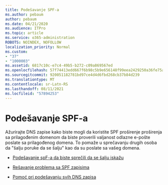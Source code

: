 ```yaml
---
title: Podešavanje SPF-a
ms.author: pebaum
author: pebaum
ms.date: 04/21/2020
ms.audience: ITPro
ms.topic: article
ms.service: o365-administration
ROBOTS: NOINDEX, NOFOLLOW
localization_priority: Normal
ms.custom:
- "37"
- "1000003"
ms.assetid: 6817c10c-e7c4-49b5-b272-c09a869567ed
ms.openlocfilehash: 57f74413edd667f6b98c5b9e656148f99eea2429250a36fe75aa4980a368829d
ms.sourcegitcommit: 920051182781bd97ce4d4d6fbd268cb37b84d239
ms.translationtype: MT
ms.contentlocale: sr-Latn-RS
ms.lasthandoff: 08/11/2021
ms.locfileid: "57894253"
---
```

# <a name="set-up-spf"></a>Podešavanje SPF-a

Ažurirajte DNS zapise kako biste mogli da koristite SPF proširenje proširenja sa prilagođenim domenom da biste proverili valjanost odlazne e-pošte poslate sa prilagođenog domena. To pomaže u sprečavanju drugih osoba da "šalju poruke da se šalju" kao da su poslate sa vašeg domena.
  
- [Podešavanje spF-a da biste sprečili da se šalju iskažu](https://docs.microsoft.com/microsoft-365/security/office-365-security/set-up-spf-in-office-365-to-help-prevent-spoofing)

- [Rešavanje problema sa SPF zapisima](https://docs.microsoft.com/microsoft-365/security/office-365-security/how-office-365-uses-spf-to-prevent-spoofing#SPFTroubleshoot)

- [Pomoć pri podešavanju svih DNS zapisa](https://docs.microsoft.com/microsoft-365/admin/get-help-with-domains/create-dns-records-at-any-dns-hosting-provider)
